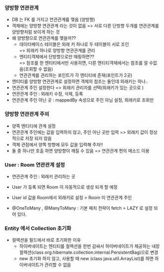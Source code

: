 

### 양방향 연관관계
- DB 는 FK 를 가지고 연관관계를 맺음 (양방향)
- 객체에는 양방향 연관관계 라는 것이 없음 => 서로 다른 단방향 두개를 연관관계를 양방향처럼 보이게 하는 것
- 왜 양방향으로 연관관계를 맺을까??
  - 데이터베이스 테이블은 외래 키 하나로 두 테이블이 서로 조인  
  => 외래키 하나로 양방향 연관관계를 관리
  - 엔티티객체에서 단방향으로만 매핑하면??  
  => 참조를 한 엔티티에서만 사용히면, 다른 엔티티객체에서는 참조를 알 수없음(조회할 수 없음)
  - 연관관계를 관리하는 포인트가 각 엔티티에 존재(포인트가 2곳)
- 엔티티를 양방향 연관관계로 설정하면 객체의 참조는 둘인데 외래키는 하나..
- 연관관계 주인 설정한다 => 외래키 관리자를 선택(외래키가 있는 곳으로 )
- 연관관계 주인 : 외래키 수정, 삭제, 등록 
- 연관관계 주인 아닌 곳 : mappedBy 속성으로 주인 아님 설정, 외래키로 조회만

### 양방향 연관관계 주의
- 양쪽 엔티티에 관계 설정
- 연관관계 주인에는 값을 입력하지 않고, 주인 아닌 곳만 입력 => 외래키 값이 정상적으로 저장 되지 않음
- 객체 관점에서 양쪽 방향에 모두 값을 입력해 주자!!
- 둘 중 하나만 호출 하면 양방향이 깨질 수 있음 => 연관관계 편의 메소드 이용

### User : Room 연관관계 설정
- 연관관계 주인 : 외래키 관리하는 곳 
- User 가 등록 되면 Room 이 자동적으로 생성 되게 할 예정
- User id 값을 Room에서 외래키로 설정 > Room 이 연관관계 주인

- @OneToMany , @ManyToMany : 기본 페치 전략이 fetch = LAZY 로 설정 되어 있다.

### Entity 에서 Collection 초기화
- 컬렉션을 필드에서 바로 초기화한 이유 
  - 하이버네이트는 엔티티를 컬렉션을 한번 감싸서 하이버네이트가 제공하는 내장 컬렉션(class org.hibernate.collection.internal.PersistentBag)으로 변경 
  - new 초기화 하지 않고, 사용할 때 new (class java.util.ArrayList)를 하면 하이버네이트가 관리할 수 없음